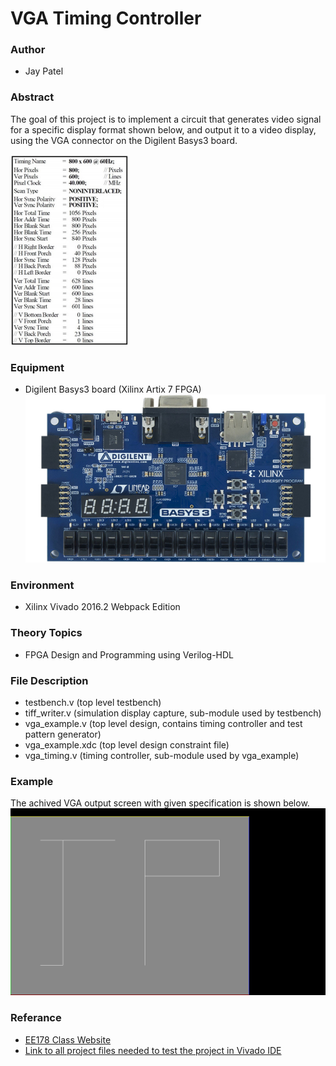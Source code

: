 # VGA Timing Controller

### Author
- Jay Patel

### Abstract 
The goal of this project is to implement a circuit that generates video signal for a specific display format shown below, and output it to a video display, using the VGA connector on the Digilent Basys3 board. 

![Specifications](https://raw.githubusercontent.com/jbp261/VGA-Timing-Controller/master/VGA%20Specifications.png "Specifications")

### Equipment
- Digilent Basys3 board (Xilinx Artix 7 FPGA)
![FPGA Board](https://raw.githubusercontent.com/jbp261/Digital-and-Analog-Clock-using-FPGA/master/Digilent_Basys-3.jpg "FPGA Board")

### Environment
- Xilinx Vivado 2016.2 Webpack Edition

### Theory Topics
- FPGA Design and Programming using Verilog-HDL

### File Description 
- testbench.v (top level testbench)
- tiff_writer.v (simulation display capture, sub-module used by testbench)
- vga_example.v (top level design, contains timing controller and test pattern generator)
- vga_example.xdc (top level design constraint file)
- vga_timing.v (timing controller, sub-module used by vga_example)

### Example
The achived VGA output screen with given specification is shown below. 
![Frame000](https://raw.githubusercontent.com/jbp261/VGA-Timing-Controller/master/frame000.png "Frame000")

### Referance
- [EE178 Class Website](http://www.eric.crabill.org/ "EE178 Class Website")
- [Link to all project files needed to test the project in Vivado IDE](https://drive.google.com/file/d/0Byyvt5GT36rpUzc5LXBrNnlqQ1U/view?usp=sharing "Link to all project files needed to test the project in Vivado IDE")

